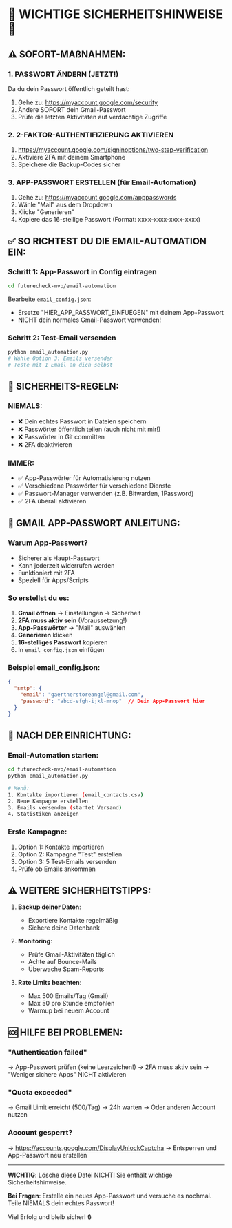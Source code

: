 # 🚨 WICHTIGE SICHERHEITSHINWEISE 🚨

## ⚠️ SOFORT-MAßNAHMEN:

### 1. PASSWORT ÄNDERN (JETZT!)
Da du dein Passwort öffentlich geteilt hast:
1. Gehe zu: https://myaccount.google.com/security
2. Ändere SOFORT dein Gmail-Passwort
3. Prüfe die letzten Aktivitäten auf verdächtige Zugriffe

### 2. 2-FAKTOR-AUTHENTIFIZIERUNG AKTIVIEREN
1. https://myaccount.google.com/signinoptions/two-step-verification
2. Aktiviere 2FA mit deinem Smartphone
3. Speichere die Backup-Codes sicher

### 3. APP-PASSWORT ERSTELLEN (für Email-Automation)
1. Gehe zu: https://myaccount.google.com/apppasswords
2. Wähle "Mail" aus dem Dropdown
3. Klicke "Generieren"
4. Kopiere das 16-stellige Passwort (Format: xxxx-xxxx-xxxx-xxxx)

## ✅ SO RICHTEST DU DIE EMAIL-AUTOMATION EIN:

### Schritt 1: App-Passwort in Config eintragen
```bash
cd futurecheck-mvp/email-automation
```

Bearbeite `email_config.json`:
- Ersetze "HIER_APP_PASSWORT_EINFUEGEN" mit deinem App-Passwort
- NICHT dein normales Gmail-Passwort verwenden!

### Schritt 2: Test-Email versenden
```bash
python email_automation.py
# Wähle Option 3: Emails versenden
# Teste mit 1 Email an dich selbst
```

## 🔐 SICHERHEITS-REGELN:

### NIEMALS:
- ❌ Dein echtes Passwort in Dateien speichern
- ❌ Passwörter öffentlich teilen (auch nicht mit mir!)
- ❌ Passwörter in Git committen
- ❌ 2FA deaktivieren

### IMMER:
- ✅ App-Passwörter für Automatisierung nutzen
- ✅ Verschiedene Passwörter für verschiedene Dienste
- ✅ Passwort-Manager verwenden (z.B. Bitwarden, 1Password)
- ✅ 2FA überall aktivieren

## 📧 GMAIL APP-PASSWORT ANLEITUNG:

### Warum App-Passwort?
- Sicherer als Haupt-Passwort
- Kann jederzeit widerrufen werden
- Funktioniert mit 2FA
- Speziell für Apps/Scripts

### So erstellst du es:
1. **Gmail öffnen** → Einstellungen → Sicherheit
2. **2FA muss aktiv sein** (Voraussetzung!)
3. **App-Passwörter** → "Mail" auswählen
4. **Generieren** klicken
5. **16-stelliges Passwort** kopieren
6. In `email_config.json` einfügen

### Beispiel email_config.json:
```json
{
  "smtp": {
    "email": "gaertnerstoreangel@gmail.com",
    "password": "abcd-efgh-ijkl-mnop"  // Dein App-Passwort hier
  }
}
```

## 🚀 NACH DER EINRICHTUNG:

### Email-Automation starten:
```bash
cd futurecheck-mvp/email-automation
python email_automation.py

# Menü:
1. Kontakte importieren (email_contacts.csv)
2. Neue Kampagne erstellen
3. Emails versenden (startet Versand)
4. Statistiken anzeigen
```

### Erste Kampagne:
1. Option 1: Kontakte importieren
2. Option 2: Kampagne "Test" erstellen
3. Option 3: 5 Test-Emails versenden
4. Prüfe ob Emails ankommen

## ⚠️ WEITERE SICHERHEITSTIPPS:

1. **Backup deiner Daten**:
   - Exportiere Kontakte regelmäßig
   - Sichere deine Datenbank

2. **Monitoring**:
   - Prüfe Gmail-Aktivitäten täglich
   - Achte auf Bounce-Mails
   - Überwache Spam-Reports

3. **Rate Limits beachten**:
   - Max 500 Emails/Tag (Gmail)
   - Max 50 pro Stunde empfohlen
   - Warmup bei neuem Account

## 🆘 HILFE BEI PROBLEMEN:

### "Authentication failed"
→ App-Passwort prüfen (keine Leerzeichen!)
→ 2FA muss aktiv sein
→ "Weniger sichere Apps" NICHT aktivieren

### "Quota exceeded"
→ Gmail Limit erreicht (500/Tag)
→ 24h warten
→ Oder anderen Account nutzen

### Account gesperrt?
→ https://accounts.google.com/DisplayUnlockCaptcha
→ Entsperren und App-Passwort neu erstellen

---

**WICHTIG**: Lösche diese Datei NICHT! Sie enthält wichtige Sicherheitshinweise.

**Bei Fragen**: Erstelle ein neues App-Passwort und versuche es nochmal. 
Teile NIEMALS dein echtes Passwort!

Viel Erfolg und bleib sicher! 🔒